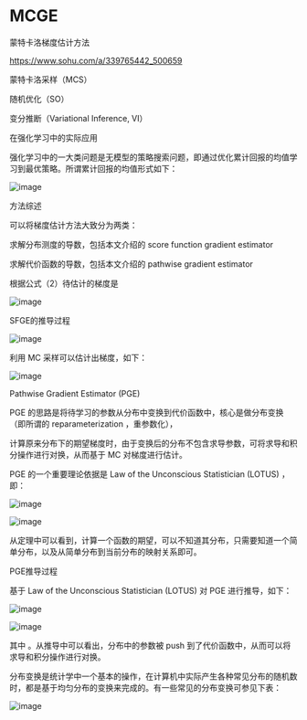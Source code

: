 # MCGE
蒙特卡洛梯度估计方法

https://www.sohu.com/a/339765442_500659

蒙特卡洛采样（MCS）

随机优化（SO）

变分推断（Variational Inference, VI）

在强化学习中的实际应用

强化学习中的一大类问题是无模型的策略搜索问题，即通过优化累计回报的均值学习到最优策略。所谓累计回报的均值形式如下：

![image](https://user-images.githubusercontent.com/33678772/169677738-9bb10eb3-73d1-4d74-8321-f54dc97aa1d8.png)

方法综述

可以将梯度估计方法大致分为两类：

求解分布测度的导数，包括本文介绍的 score function gradient estimator

求解代价函数的导数，包括本文介绍的 pathwise gradient estimator

根据公式（2）待估计的梯度是

![image](https://user-images.githubusercontent.com/33678772/169677549-a4458506-9d3e-4037-b1e9-685aef39410d.png)

SFGE的推导过程

![image](https://user-images.githubusercontent.com/33678772/169677682-d23a00ad-95c0-4311-be2e-f650ed9754c2.png)

利用 MC 采样可以估计出梯度，如下：

![image](https://user-images.githubusercontent.com/33678772/169677688-509fd184-3465-40d7-a17a-7cb000f9f886.png)

Pathwise Gradient Estimator (PGE)

PGE 的思路是将待学习的参数从分布中变换到代价函数中，核心是做分布变换（即所谓的 reparameterization ，重参数化），

计算原来分布下的期望梯度时，由于变换后的分布不包含求导参数，可将求导和积分操作进行对换，从而基于 MC 对梯度进行估计。

PGE 的一个重要理论依据是 Law of the Unconscious Statistician (LOTUS) ，即：

![image](https://user-images.githubusercontent.com/33678772/169677916-bf51147c-7cd6-432a-a913-f03a2b2528d7.png)

![image](https://user-images.githubusercontent.com/33678772/169677918-0c66b46f-945f-4e99-993c-c5ea37a4a26c.png)

从定理中可以看到，计算一个函数的期望，可以不知道其分布，只需要知道一个简单分布，以及从简单分布到当前分布的映射关系即可。

PGE推导过程

基于 Law of the Unconscious Statistician (LOTUS) 对 PGE 进行推导，如下：

![image](https://user-images.githubusercontent.com/33678772/169677931-7bc4e28a-919f-4885-814f-ead24257cfad.png)

![image](https://user-images.githubusercontent.com/33678772/169677935-14aefa7c-a205-4f35-b280-8a9e6fc1cea1.png)

其中 。从推导中可以看出，分布中的参数被 push 到了代价函数中，从而可以将求导和积分操作进行对换。

分布变换是统计学中一个基本的操作，在计算机中实际产生各种常见分布的随机数时，都是基于均匀分布的变换来完成的。有一些常见的分布变换可参见下表：

![image](https://user-images.githubusercontent.com/33678772/169677996-5c466f4a-678d-405e-adab-4a83336d7c34.png)

